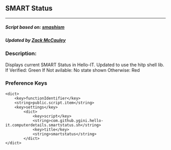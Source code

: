## SMART Status
---
##### Script based on: [smashism](https://www.github.com/smashism)
##### Updated by [Zack McCauley](https://www.github.com/wardsparadox)


### Description:
Displays current SMART Status in Hello-IT. Updated to use the hitp shell lib.
If Verified: Green
If Not avilable: No state shown
Otherwise: Red

### Preference Keys
    <dict>
        <key>functionIdentifier</key>
        <string>public.script.item</string>
        <key>settings</key>
            <dict>
                <key>script</key>
                <string>com.github.ygini.hello-it.computerdetails.smartstatus.sh</string>
                <key>title</key>
                <string>smartstatus</string>
            </dict>
    </dict>
